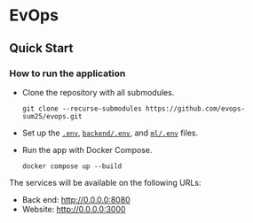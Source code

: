 # EvOps

## Quick Start

### How to run the application

- Clone the repository with all submodules.

  ```shell
  git clone --recurse-submodules https://github.com/evops-sum25/evops.git
  ```

- Set up the [`.env`](/.env.example),
  [`backend/.env`](https://github.com/evops-sum25/evops-backend/blob/main/.env.example),
  and
  [`ml/.env`](https://github.com/evops-sum25/evops-ml/blob/main/.env.example)
  files.

- Run the app with Docker Compose.

  ```shell
  docker compose up --build
  ```

The services will be available on the following URLs:

- Back end: http://0.0.0.0:8080
- Website: http://0.0.0.0:3000
